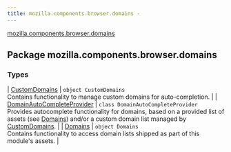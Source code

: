 ```yaml
---
title: mozilla.components.browser.domains - 
---
```


[mozilla.components.browser.domains](./index.html)

## Package mozilla.components.browser.domains

### Types

| [CustomDomains](-custom-domains/index.html) | `object CustomDomains`<br>Contains functionality to manage custom domains for auto-completion. |
| [DomainAutoCompleteProvider](-domain-auto-complete-provider/index.html) | `class DomainAutoCompleteProvider`<br>Provides autocomplete functionality for domains, based on a provided list of assets (see [Domains](-domains/index.html)) and/or a custom domain list managed by [CustomDomains](-custom-domains/index.html). |
| [Domains](-domains/index.html) | `object Domains`<br>Contains functionality to access domain lists shipped as part of this module's assets. |

